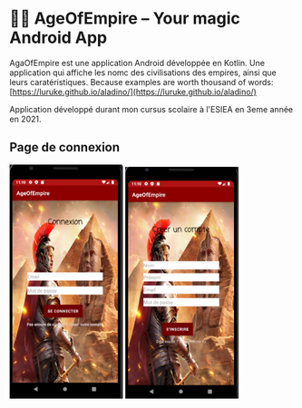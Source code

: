 # 🧞‍♂️ AgeOfEmpire – Your magic Android App

AgaOfEmpire est une application Android développée en Kotlin. Une application qui affiche les nomc des civilisations des empires, ainsi que leurs caratéristiques.
Because examples are worth thousand of words: [https://luruke.github.io/aladino/](https://luruke.github.io/aladino/)

Application développé durant mon cursus scolaire à l'ESIEA en 3eme année en 2021.


<p float="left">
  <h2> Page de connexion </h2>
  <img src="assets/login.png" width="200" />
  <img src="assets/Register.png" width="200" />
</p>
